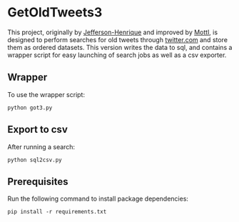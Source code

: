 # GetOldTweets3
This project, originally by [Jefferson-Henrique](https://github.com/Jefferson-Henrique/GetOldTweets-python) and improved by [Mottl](https://github.com/Mottl/GetOldTweets3), is designed to perform searches for old tweets through [twitter.com](https://twitter.com) and store them as ordered datasets. This version writes the data to sql, and contains a wrapper script for easy launching of search jobs as well as a csv exporter.

## Wrapper
To use the wrapper script:

```
python got3.py
```

## Export to csv
After running a search:
```
python sql2csv.py
```

## Prerequisites
Run the following command to install package dependencies:
```
pip install -r requirements.txt
```

